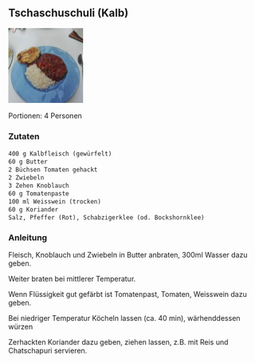 ## Tschaschuschuli (Kalb)

![img.png](images/tschaschuschuli.png)

Portionen: 4 Personen

### Zutaten

    400 g Kalbfleisch (gewürfelt)
    60 g Butter
    2 Büchsen Tomaten gehackt
    2 Zwiebeln
    3 Zehen Knoblauch
    60 g Tomatenpaste
    100 ml Weisswein (trocken)
    60 g Koriander
    Salz, Pfeffer (Rot), Schabzigerklee (od. Bockshornklee)

### Anleitung

Fleisch, Knoblauch und Zwiebeln in Butter anbraten, 300ml Wasser dazu geben.

Weiter braten bei mittlerer Temperatur.

Wenn Flüssigkeit gut gefärbt ist Tomatenpast, Tomaten, Weisswein dazu geben. 

Bei niedriger Temperatur Köcheln lassen (ca. 40 min), wärhenddessen würzen

Zerhackten Koriander dazu geben, ziehen lassen, z.B. mit Reis und Chatschapuri servieren. 

